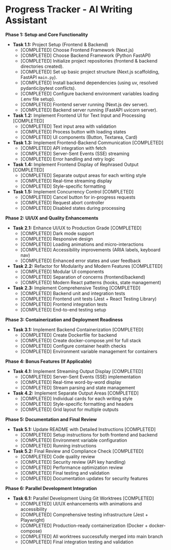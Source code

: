 # Progress Tracker - AI Writing Assistant

**Phase 1: Setup and Core Functionality**

*   **Task 1.1:** Project Setup (Frontend & Backend)
    *   [COMPLETED] Choose Frontend Framework (Next.js)
    *   [COMPLETED] Choose Backend Framework (Python FastAPI)
    *   [COMPLETED] Initialize project repositories (frontend & backend directories created).
    *   [COMPLETED] Set up basic project structure (Next.js scaffolding, FastAPI `main.py`).
    *   [COMPLETED] Install backend dependencies (using uv, resolved pydantic/pytest conflicts).
    *   [COMPLETED] Configure backend environment variables loading (.env file setup).
    *   [COMPLETED] Frontend server running (Next.js dev server).
    *   [COMPLETED] Backend server running (FastAPI uvicorn server).
*   **Task 1.2:** Implement Frontend UI for Text Input and Processing [COMPLETED]
    *   [COMPLETED] Text input area with validation
    *   [COMPLETED] Process button with loading states
    *   [COMPLETED] UI components (Button, Textarea, Card)
*   **Task 1.3:** Implement Frontend-Backend Communication [COMPLETED]
    *   [COMPLETED] API integration with fetch
    *   [COMPLETED] Server-Sent Events (SSE) streaming
    *   [COMPLETED] Error handling and retry logic
*   **Task 1.4:** Implement Frontend Display of Rephrased Output [COMPLETED]
    *   [COMPLETED] Separate output areas for each writing style
    *   [COMPLETED] Real-time streaming display
    *   [COMPLETED] Style-specific formatting
*   **Task 1.5:** Implement Concurrency Control [COMPLETED]
    *   [COMPLETED] Cancel button for in-progress requests
    *   [COMPLETED] Request abort controller
    *   [COMPLETED] Disabled states during processing

**Phase 2: UI/UX and Quality Enhancements**

*   **Task 2.1:** Enhance UI/UX to Production Grade [COMPLETED]
    *   [COMPLETED] Dark mode support
    *   [COMPLETED] Responsive design
    *   [COMPLETED] Loading animations and micro-interactions
    *   [COMPLETED] Accessibility improvements (ARIA labels, keyboard nav)
    *   [COMPLETED] Enhanced error states and user feedback
*   **Task 2.2:** Refactor for Modularity and Modern Features [COMPLETED]
    *   [COMPLETED] Modular UI components
    *   [COMPLETED] Separation of concerns (frontend/backend)
    *   [COMPLETED] Modern React patterns (hooks, state management)
*   **Task 2.3:** Implement Comprehensive Testing [COMPLETED]
    *   [COMPLETED] Backend unit and integration tests
    *   [COMPLETED] Frontend unit tests (Jest + React Testing Library)
    *   [COMPLETED] Frontend integration tests
    *   [COMPLETED] End-to-end testing setup

**Phase 3: Containerization and Deployment Readiness**

*   **Task 3.1:** Implement Backend Containerization [COMPLETED]
    *   [COMPLETED] Create Dockerfile for backend
    *   [COMPLETED] Create docker-compose.yml for full stack
    *   [COMPLETED] Configure container health checks
    *   [COMPLETED] Environment variable management for containers

**Phase 4: Bonus Features (If Applicable)**

*   **Task 4.1:** Implement Streaming Output Display [COMPLETED]
    *   [COMPLETED] Server-Sent Events (SSE) implementation
    *   [COMPLETED] Real-time word-by-word display
    *   [COMPLETED] Stream parsing and state management
*   **Task 4.2:** Implement Separate Output Areas [COMPLETED]
    *   [COMPLETED] Individual cards for each writing style
    *   [COMPLETED] Style-specific formatting and headers
    *   [COMPLETED] Grid layout for multiple outputs

**Phase 5: Documentation and Final Review**

*   **Task 5.1:** Update README with Detailed Instructions [COMPLETED]
    *   [COMPLETED] Setup instructions for both frontend and backend
    *   [COMPLETED] Environment variable configuration
    *   [COMPLETED] Running instructions
*   **Task 5.2:** Final Review and Compliance Check [COMPLETED]
    *   [COMPLETED] Code quality review
    *   [COMPLETED] Security review (API key handling)
    *   [COMPLETED] Performance optimization review
    *   [COMPLETED] Final testing and validation
    *   [COMPLETED] Documentation updates for security features

**Phase 6: Parallel Development Integration**

*   **Task 6.1:** Parallel Development Using Git Worktrees [COMPLETED]
    *   [COMPLETED] UI/UX enhancements with animations and accessibility
    *   [COMPLETED] Comprehensive testing infrastructure (Jest + Playwright)
    *   [COMPLETED] Production-ready containerization (Docker + docker-compose)
    *   [COMPLETED] All worktrees successfully merged into main branch
    *   [COMPLETED] Final integration testing and validation

